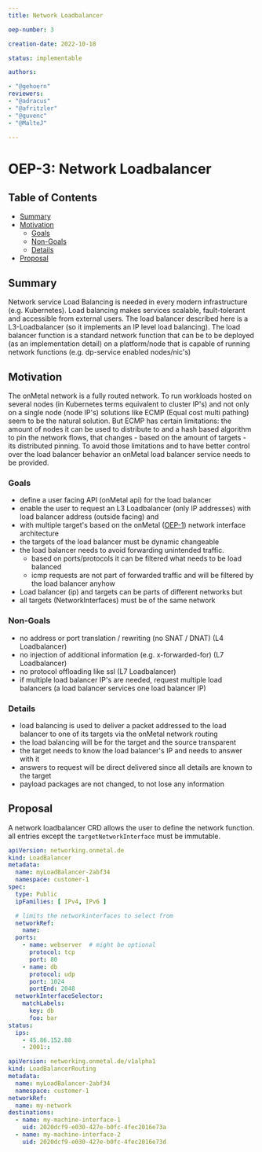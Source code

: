 ```yaml
---
title: Network Loadbalancer

oep-number: 3

creation-date: 2022-10-18

status: implementable

authors:

- "@gehoern"
reviewers:
- "@adracus"
- "@afritzler"
- "@guvenc"
- "@MalteJ"

---
```


# OEP-3: Network Loadbalancer

## Table of Contents

- [Summary](#summary)
- [Motivation](#motivation)
    - [Goals](#goals)
    - [Non-Goals](#non-goals)
    - [Details](#details)
- [Proposal](#proposal)

## Summary
Network service Load Balancing is needed in every modern infrastructure (e.g. Kubernetes). Load balancing makes services scalable, fault-tolerant and accessible from external users. The load balancer described here is a L3-Loadbalancer (so it implements an IP level load balancing). The load balancer function is a standard network function that can be to be deployed (as an implementation detail) on a platform/node that is capable of running network functions (e.g. dp-service enabled nodes/nic's) 

## Motivation
The onMetal network is a fully routed network. To run workloads hosted on several nodes (in Kubernetes terms equivalent to cluster IP's) and not only on a single node (node IP's) solutions like ECMP (Equal cost multi pathing) seem to be the natural solution. But ECMP has certain limitations: the amount of nodes it can be used to distribute to and a hash based algorithm to pin the network flows, that changes - based on the amount of targets - its distributed pinning. 
To avoid those limitations and to have better control over the load balancer behavior an onMetal load balancer service needs to be provided.

### Goals
- define a user facing API (onMetal api) for the load balancer
- enable the user to request an L3 Loadbalancer (only IP addresses) with load balancer address (outside facing) and 
- with multiple target's based on the onMetal ([OEP-1](01-networking-integration.md)) network interface architecture
- the targets of the load balancer must be dynamic changeable
- the load balancer needs to avoid forwarding unintended traffic.
  - based on ports/protocols it can be filtered what needs to be load balanced
  - icmp requests are not part of forwarded traffic and will be filtered by the load balancer anyhow
- Load balancer (ip) and targets can be parts of different networks but
- all targets (NetworkInterfaces) must be of the same network 

### Non-Goals
- no address or port translation / rewriting (no SNAT / DNAT) (L4 Loadbalancer)
- no injection of additional information (e.g. x-forwarded-for) (L7 Loadbalancer)
- no protocol offloading like ssl (L7 Loadbalancer)
- if multiple load balancer IP's are needed, request multiple load balancers (a load balancer services one load balancer IP)

### Details
- load balancing is used to deliver a packet addressed to the load balancer to one of its targets via the onMetal network routing
- the load balancing will be for the target and the source transparent
- the target needs to know the load balancer's IP and needs to answer with it
- answers to request will be direct delivered since all details are known to the target
- payload packages are not changed, to not lose any information


## Proposal
A network loadbalancer CRD allows the user to define the network function. all entries except the `targetNetworkInterface` must be immutable. 

```yaml
apiVersion: networking.onmetal.de
kind: LoadBalancer
metadata: 
  name: myLoadBalancer-2abf34
  namespace: customer-1
spec:
  type: Public
  ipFamilies: [ IPv4, IPv6 ]

  # limits the networkinterfaces to select from
  networkRef:
    name: 
  ports:
    - name: webserver  # might be optional
      protocol: tcp
      port: 80
    - name: db
      protocol: udp
      port: 1024
      portEnd: 2048
  networkInterfaceSelector:
    matchLabels: 
      key: db
      foo: bar
status:
  ips: 
    - 45.86.152.88
    - 2001::
```

```yaml
apiVersion: networking.onmetal.de/v1alpha1
kind: LoadBalancerRouting
metadata:
  name: myLoadBalancer-2abf34
  namespace: customer-1
networkRef:
  name: my-network
destinations:
  - name: my-machine-interface-1
    uid: 2020dcf9-e030-427e-b0fc-4fec2016e73a
  - name: my-machine-interface-2
    uid: 2020dcf9-e030-427e-b0fc-4fec2016e73d
```

